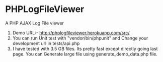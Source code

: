 # PHPLogFileViewer
A PHP AJAX Log File viewer

1. Demo URL:- http://phplogfileviewer.herokuapp.com/src/
2. You can run Unit test with "vendor/bin/phpunit" and Change your development url in tests/api.php
3. I have tested with 3.5 GB files. Its pretty fast except directly going last page. You can Generate large file using generate_demo_data.php file.


